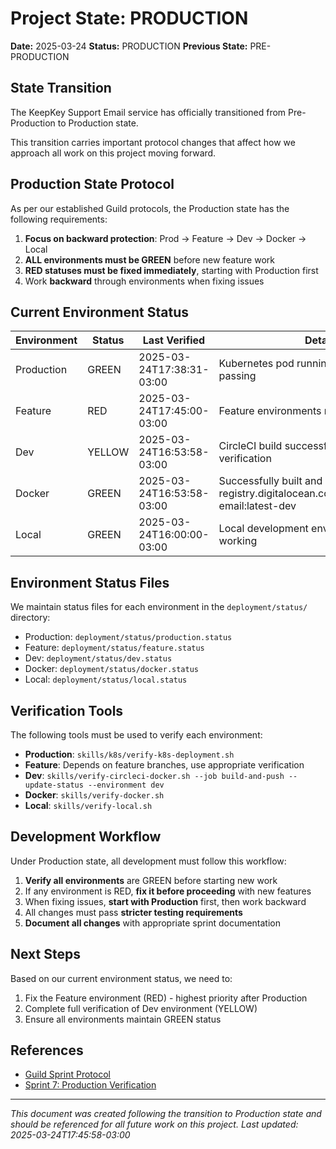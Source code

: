 # Project State: PRODUCTION

**Date:** 2025-03-24
**Status:** PRODUCTION
**Previous State:** PRE-PRODUCTION

## State Transition

The KeepKey Support Email service has officially transitioned from Pre-Production to Production state.

This transition carries important protocol changes that affect how we approach all work on this project moving forward.

## Production State Protocol

As per our established Guild protocols, the Production state has the following requirements:

1. **Focus on backward protection**: Prod → Feature → Dev → Docker → Local
2. **ALL environments must be GREEN** before new feature work
3. **RED statuses must be fixed immediately**, starting with Production first
4. Work **backward** through environments when fixing issues

## Current Environment Status

| Environment | Status | Last Verified | Details |
|-------------|--------|---------------|-------|
| Production | GREEN | 2025-03-24T17:38:31-03:00 | Kubernetes pod running with health check passing |
| Feature | RED | 2025-03-24T17:45:00-03:00 | Feature environments not yet configured |
| Dev | YELLOW | 2025-03-24T16:53:58-03:00 | CircleCI build successful, needs full verification |
| Docker | GREEN | 2025-03-24T16:53:58-03:00 | Successfully built and pushed to registry.digitalocean.com/pioneer/support-email:latest-dev |
| Local | GREEN | 2025-03-24T16:00:00-03:00 | Local development environment verified working |

## Environment Status Files

We maintain status files for each environment in the `deployment/status/` directory:

- Production: `deployment/status/production.status`
- Feature: `deployment/status/feature.status`
- Dev: `deployment/status/dev.status`
- Docker: `deployment/status/docker.status`
- Local: `deployment/status/local.status`

## Verification Tools

The following tools must be used to verify each environment:

- **Production**: `skills/k8s/verify-k8s-deployment.sh`
- **Feature**: Depends on feature branches, use appropriate verification
- **Dev**: `skills/verify-circleci-docker.sh --job build-and-push --update-status --environment dev`
- **Docker**: `skills/verify-docker.sh`
- **Local**: `skills/verify-local.sh`

## Development Workflow

Under Production state, all development must follow this workflow:

1. **Verify all environments** are GREEN before starting new work
2. If any environment is RED, **fix it before proceeding** with new features
3. When fixing issues, **start with Production** first, then work backward
4. All changes must pass **stricter testing requirements**
5. **Document all changes** with appropriate sprint documentation

## Next Steps

Based on our current environment status, we need to:

1. Fix the Feature environment (RED) - highest priority after Production
2. Complete full verification of Dev environment (YELLOW)
3. Ensure all environments maintain GREEN status

## References

- [Guild Sprint Protocol](/docs/guild/SPRINT_PROTOCOL.md)
- [Sprint 7: Production Verification](/docs/sprints/sprint-7-production-verification.md)

---

*This document was created following the transition to Production state and should be referenced for all future work on this project. Last updated: 2025-03-24T17:45:58-03:00*
